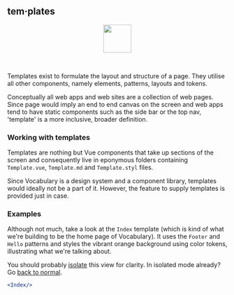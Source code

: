 ## tem·plates

<center>
<img
  src="https://raw.githubusercontent.com/creativecommons/vue-vocabulary/master/src/assets/icons/ds_nomenclature/pattern.svg?sanitize=true"
  width="64px"/>
</center>

&nbsp;

Templates exist to formulate the layout and structure of a page. They utilise 
all other components, namely elements, patterns, layouts and tokens.

Conceptually all web apps and web sites are a collection of web pages. Since
page would imply an end to end canvas on the screen and web apps tend to have
static components such as the side bar or the top nav, 'template' is a more
inclusive, broader definition.


### Working with templates

Templates are nothing but Vue components that take up sections of the screen and 
consequently live in eponymous folders containing `Template.vue`, `Template.md` 
and `Template.styl` files.

Since Vocabulary is a design system and a component library, templates would 
ideally not be a part of it. However, the feature to supply templates is 
provided just in case.


### Examples

Although not much, take a look at the `Index` template (which is kind of what 
we're building to be the home page of Vocabulary). It uses the `Footer`
and `Hello` patterns and styles the vibrant orange background using color 
tokens, illustrating what we're talking about. 

You should probably [isolate](#!/Templates) this view for clarity. In isolated 
mode already? Go [back to normal](#/Templates).

```jsx { "props": { "className": "contain-content" } }
<Index/>
```
